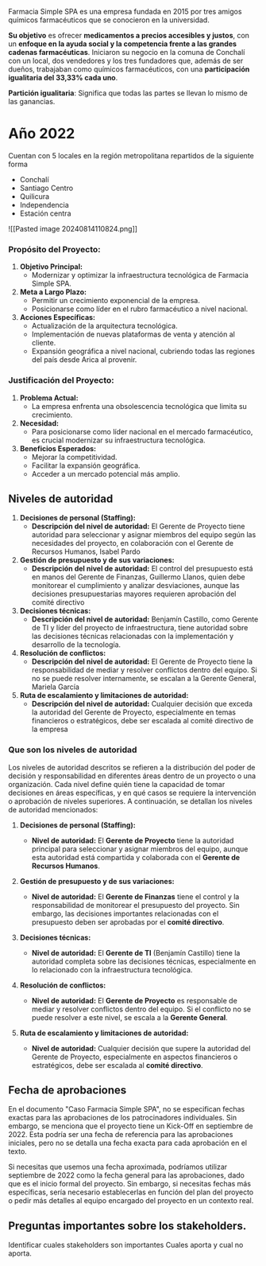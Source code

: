 Farmacia Simple SPA es una empresa fundada en 2015 por tres amigos químicos farmacéuticos que se conocieron en la universidad. 

**Su objetivo** es ofrecer **medicamentos a precios accesibles y justos**, con un **enfoque en la ayuda social y la competencia frente a las grandes cadenas farmacéuticas**. Iniciaron su negocio en la comuna de Conchalí con un local, dos vendedores y los tres fundadores que, además de ser dueños, trabajaban como químicos farmacéuticos, con una **participación igualitaria del 33,33% cada uno**.

**Partición igualitaria**: Significa que todas las partes se llevan lo mismo de las ganancias.

# Año 2022 
Cuentan con 5 locales en la región metropolitana repartidos de la siguiente forma
- Conchalí
- Santiago Centro
- Quilicura
- Independencia
- Estación centra

![[Pasted image 20240814110824.png]]


### **Propósito del Proyecto:**
1. **Objetivo Principal:**
    - Modernizar y optimizar la infraestructura tecnológica de Farmacia Simple SPA.
2. **Meta a Largo Plazo:**
    - Permitir un crecimiento exponencial de la empresa.
    - Posicionarse como líder en el rubro farmacéutico a nivel nacional.
3. **Acciones Específicas:**
    - Actualización de la arquitectura tecnológica.
    - Implementación de nuevas plataformas de venta y atención al cliente.
    - Expansión geográfica a nivel nacional, cubriendo todas las regiones del país desde Arica al provenir.
### **Justificación del Proyecto:**
1. **Problema Actual:**
    - La empresa enfrenta una obsolescencia tecnológica que limita su crecimiento.
2. **Necesidad:**
    - Para posicionarse como líder nacional en el mercado farmacéutico, es crucial modernizar su infraestructura tecnológica.
3. **Beneficios Esperados:**
    - Mejorar la competitividad.
    - Facilitar la expansión geográfica.
    - Acceder a un mercado potencial más amplio.

## Niveles de autoridad
1. **Decisiones de personal (Staffing):**
	- **Descripción del nivel de autoridad:** El Gerente de Proyecto tiene autoridad para seleccionar y asignar miembros del equipo según las necesidades del proyecto, en colaboración con el Gerente de Recursos Humanos, Isabel Pardo​
2. **Gestión de presupuesto y de sus variaciones:**
	- **Descripción del nivel de autoridad:** El control del presupuesto está en manos del Gerente de Finanzas, Guillermo Llanos, quien debe monitorear el cumplimiento y analizar desviaciones, aunque las decisiones presupuestarias mayores requieren aprobación del comité directivo
3. **Decisiones técnicas:**
	- **Descripción del nivel de autoridad:** Benjamín Castillo, como Gerente de TI y líder del proyecto de infraestructura, tiene autoridad sobre las decisiones técnicas relacionadas con la implementación y desarrollo de la tecnología.
4. **Resolución de conflictos:**
	- **Descripción del nivel de autoridad:** El Gerente de Proyecto tiene la responsabilidad de mediar y resolver conflictos dentro del equipo. Si no se puede resolver internamente, se escalan a la Gerente General, Mariela García​
5. **Ruta de escalamiento y limitaciones de autoridad:**
	- **Descripción del nivel de autoridad:** Cualquier decisión que exceda la autoridad del Gerente de Proyecto, especialmente en temas financieros o estratégicos, debe ser escalada al comité directivo de la empresa

### Que son los niveles de autoridad
Los niveles de autoridad descritos se refieren a la distribución del poder de decisión y responsabilidad en diferentes áreas dentro de un proyecto o una organización. Cada nivel define quién tiene la capacidad de tomar decisiones en áreas específicas, y en qué casos se requiere la intervención o aprobación de niveles superiores. A continuación, se detallan los niveles de autoridad mencionados:

1. **Decisiones de personal (Staffing):**
    
    - **Nivel de autoridad:** El **Gerente de Proyecto** tiene la autoridad principal para seleccionar y asignar miembros del equipo, aunque esta autoridad está compartida y colaborada con el **Gerente de Recursos Humanos**.
2. **Gestión de presupuesto y de sus variaciones:**
    
    - **Nivel de autoridad:** El **Gerente de Finanzas** tiene el control y la responsabilidad de monitorear el presupuesto del proyecto. Sin embargo, las decisiones importantes relacionadas con el presupuesto deben ser aprobadas por el **comité directivo**.
3. **Decisiones técnicas:**
    
    - **Nivel de autoridad:** El **Gerente de TI** (Benjamín Castillo) tiene la autoridad completa sobre las decisiones técnicas, especialmente en lo relacionado con la infraestructura tecnológica.
4. **Resolución de conflictos:**
    
    - **Nivel de autoridad:** El **Gerente de Proyecto** es responsable de mediar y resolver conflictos dentro del equipo. Si el conflicto no se puede resolver a este nivel, se escala a la **Gerente General**.
5. **Ruta de escalamiento y limitaciones de autoridad:**
    
    - **Nivel de autoridad:** Cualquier decisión que supere la autoridad del Gerente de Proyecto, especialmente en aspectos financieros o estratégicos, debe ser escalada al **comité directivo**.

## Fecha de aprobaciones
En el documento "Caso Farmacia Simple SPA", no se especifican fechas exactas para las aprobaciones de los patrocinadores individuales. Sin embargo, se menciona que el proyecto tiene un Kick-Off en septiembre de 2022. Esta podría ser una fecha de referencia para las aprobaciones iniciales, pero no se detalla una fecha exacta para cada aprobación en el texto.

Si necesitas que usemos una fecha aproximada, podríamos utilizar septiembre de 2022 como la fecha general para las aprobaciones, dado que es el inicio formal del proyecto. Sin embargo, si necesitas fechas más específicas, sería necesario establecerlas en función del plan del proyecto o pedir más detalles al equipo encargado del proyecto en un contexto real.


## Preguntas importantes sobre los stakeholders.
Identificar cuales stakeholders son importantes
Cuales aporta y cual no aporta.